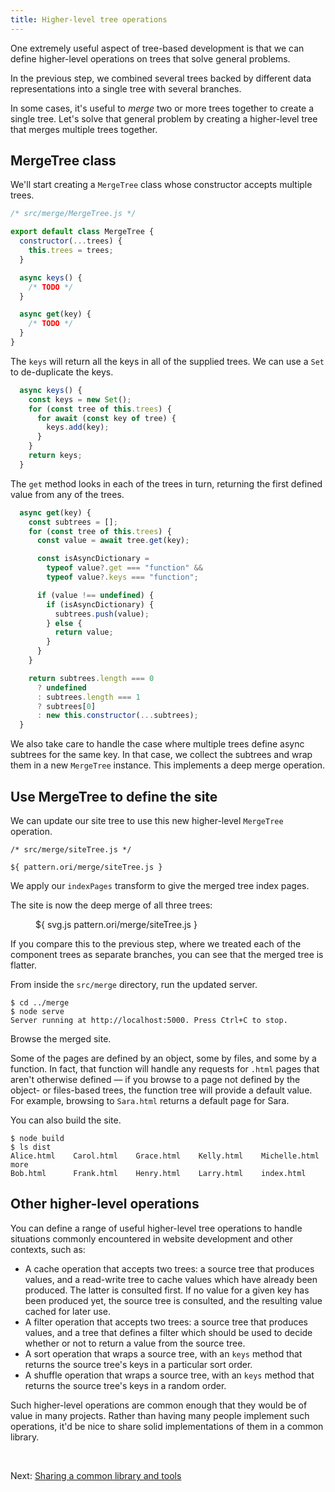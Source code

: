 ```yaml
---
title: Higher-level tree operations
---
```


One extremely useful aspect of tree-based development is that we can define higher-level operations on trees that solve general problems.

In the previous step, we combined several trees backed by different data representations into a single tree with several branches.

In some cases, it's useful to _merge_ two or more trees together to create a single tree. Let's solve that general problem by creating a higher-level tree that merges multiple trees together.

## MergeTree class

We'll start creating a `MergeTree` class whose constructor accepts multiple trees.

```js
/* src/merge/MergeTree.js */

export default class MergeTree {
  constructor(...trees) {
    this.trees = trees;
  }

  async keys() {
    /* TODO */
  }

  async get(key) {
    /* TODO */
  }
}
```

The `keys` will return all the keys in all of the supplied trees. We can use a `Set` to de-duplicate the keys.

```js
  async keys() {
    const keys = new Set();
    for (const tree of this.trees) {
      for await (const key of tree) {
        keys.add(key);
      }
    }
    return keys;
  }
```

The `get` method looks in each of the trees in turn, returning the first defined value from any of the trees.

```js
  async get(key) {
    const subtrees = [];
    for (const tree of this.trees) {
      const value = await tree.get(key);

      const isAsyncDictionary =
        typeof value?.get === "function" &&
        typeof value?.keys === "function";

      if (value !== undefined) {
        if (isAsyncDictionary) {
          subtrees.push(value);
        } else {
          return value;
        }
      }
    }

    return subtrees.length === 0
      ? undefined
      : subtrees.length === 1
      ? subtrees[0]
      : new this.constructor(...subtrees);
  }
```

We also take care to handle the case where multiple trees define async subtrees for the same key. In that case, we collect the subtrees and wrap them in a new `MergeTree` instance. This implements a deep merge operation.

## Use MergeTree to define the site

We can update our site tree to use this new higher-level `MergeTree` operation.

```${'js'}
/* src/merge/siteTree.js */

${ pattern.ori/merge/siteTree.js }
```

We apply our `indexPages` transform to give the merged tree index pages.

The site is now the deep merge of all three trees:

<figure>
${ svg.js pattern.ori/merge/siteTree.js }
</figure>

If you compare this to the previous step, where we treated each of the component trees as separate branches, you can see that the merged tree is flatter.

<span class="tutorialStep"></span> From inside the `src/merge` directory, run the updated server.

```console
$ cd ../merge
$ node serve
Server running at http://localhost:5000. Press Ctrl+C to stop.
```

<span class="tutorialStep"></span> Browse the merged site.

Some of the pages are defined by an object, some by files, and some by a function. In fact, that function will handle any requests for `.html` pages that aren't otherwise defined — if you browse to a page not defined by the object- or files-based trees, the function tree will provide a default value. For example, browsing to `Sara.html` returns a default page for Sara.

<span class="tutorialStep"></span> You can also build the site.

```console
$ node build
$ ls dist
Alice.html    Carol.html    Grace.html    Kelly.html    Michelle.html more
Bob.html      Frank.html    Henry.html    Larry.html    index.html
```

## Other higher-level operations

You can define a range of useful higher-level tree operations to handle situations commonly encountered in website development and other contexts, such as:

- A cache operation that accepts two trees: a source tree that produces values, and a read-write tree to cache values which have already been produced. The latter is consulted first. If no value for a given key has been produced yet, the source tree is consulted, and the resulting value cached for later use.
- A filter operation that accepts two trees: a source tree that produces values, and a tree that defines a filter which should be used to decide whether or not to return a value from the source tree.
- A sort operation that wraps a source tree, with an `keys` method that returns the source tree's keys in a particular sort order.
- A shuffle operation that wraps a source tree, with an `keys` method that returns the source tree's keys in a random order.

Such higher-level operations are common enough that they would be of value in many projects. Rather than having many people implement such operations, it'd be nice to share solid implementations of them in a common library.

&nbsp;

Next: [Sharing a common library and tools](sharing.html)
